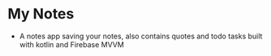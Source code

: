 # My Notes

- A notes app saving your notes, also contains quotes and todo tasks built with kotlin and Firebase
MVVM